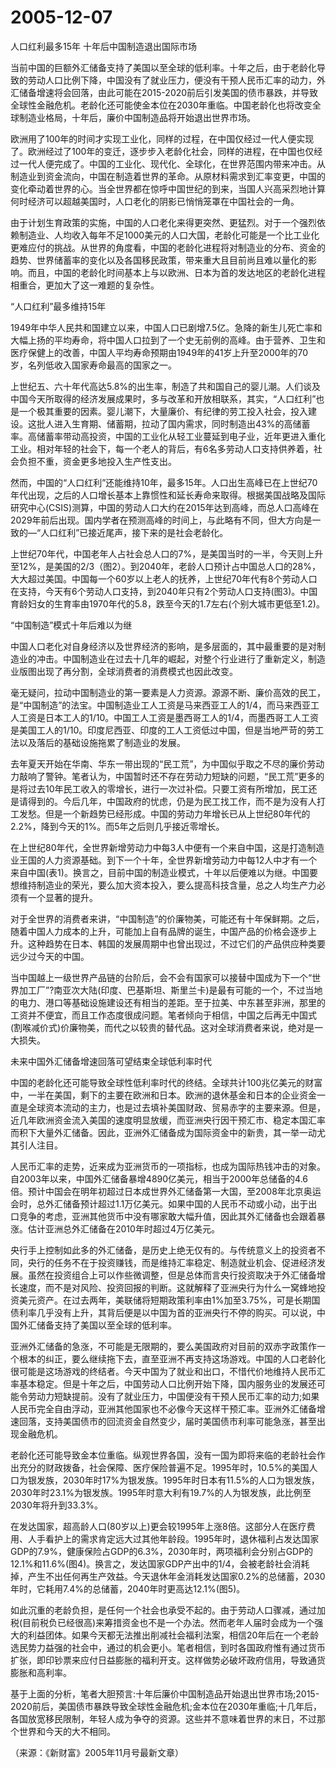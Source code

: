 # 2005-12-07

人口红利最多15年 十年后中国制造退出国际市场

当前中国的巨额外汇储备支持了美国以至全球的低利率。十年之后，由于老龄化导致的劳动人口比例下降，中国没有了就业压力，便没有干预人民币汇率的动力，外汇储备增速将会回落，由此可能在2015-2020前后引发美国的债市暴跌，并导致全球性金融危机。老龄化还可能使金本位在2030年重临。中国老龄化也将改变全球制造业格局，十年后，廉价中国制造品将开始退出世界市场。

欧洲用了100年的时间才实现工业化，同样的过程，在中国仅经过一代人便实现了。欧洲经过了100年的变迁，逐步步入老龄化社会，同样的进程，在中国也仅经过一代人便完成了。中国的工业化、现代化、全球化，在世界范围内带来冲击。从制造业到资金流向，中国在制造着世界的革命。从原材料需求到汇率变更，中国的变化牵动着世界的心。当全世界都在惊呼中国世纪的到来，当国人兴高采烈地计算何时经济可以超越美国时，人口老化的阴影已悄悄笼罩在中国社会的一角。

由于计划生育政策的实施，中国的人口老化来得更突然、更猛烈。对于一个强烈依赖制造业、人均收入每年不足1000美元的人口大国，老龄化可能是一个比工业化更难应付的挑战。从世界的角度看，中国的老龄化进程将对制造业的分布、资金的趋势、世界储蓄率的变化以及各国移民政策，带来重大且目前尚且难以量化的影响。而且，中国的老龄化时间基本上与以欧洲、日本为首的发达地区的老龄化进程相重合，更加大了这一难题的复杂性。

“人口红利”最多维持15年

1949年中华人民共和国建立以来，中国人口已剧增7.5亿。急降的新生儿死亡率和大幅上扬的平均寿命，将中国人口拉到了一个史无前例的高峰。由于营养、卫生和医疗保健上的改善，中国人平均寿命预期由1949年的41岁上升至2000年的70岁，名列低收入国家寿命最高的国家之一。

上世纪五、六十年代高达5.8%的出生率，制造了共和国自己的婴儿潮。人们谈及中国今天所取得的经济发展成果时，多与改革和开放相联系，其实，“人口红利”也是一个极其重要的因素。婴儿潮下，大量廉价、有纪律的劳工投入社会，投入建设。这批人进入生育期、储蓄期，拉动了国内需求，同时制造出43%的高储蓄率。高储蓄率带动高投资，中国的工业化从轻工业蔓延到电子业，近年更进入重化工业。相对年轻的社会下，每一个老人的背后，有6名多劳动人口支持供养着，社会负担不重，资金更多地投入生产性支出。

然而，中国的“人口红利”还能维持10年，最多15年。人口出生高峰已在上世纪70年代出现，之后的人口增长基本上靠惯性和延长寿命来取得。根据美国战略及国际研究中心(CSIS)测算，中国的劳动人口大约在2015年达到高峰，而总人口高峰在2029年前后出现。国内学者在预测高峰的时间上，与此略有不同，但大方向是一致的―“人口红利”已接近尾声，接下来的是社会老龄化。

上世纪70年代，中国老年人占社会总人口的7%，是美国当时的一半，今天则上升至12%，是美国的2/3（图2）。到2040年，老龄人口预计占中国总人口的28%，大大超过美国。中国每一个60岁以上老人的抚养，上世纪70年代有8个劳动人口在支持，今天有6个劳动人口支持，到2040年只有2个劳动人口支持(图3)。中国育龄妇女的生育率由1970年代的5.8，跌至今天的1.7左右(个别大城市更低至1.2)。

“中国制造”模式十年后难以为继

中国人口老化对自身经济以及世界经济的影响，是多层面的，其中最重要的是对制造业的冲击。中国制造业在过去十几年的崛起，对整个行业进行了重新定义，制造业版图出现了再分割，全球消费者的消费模式也因此改变。

毫无疑问，拉动中国制造业的第一要素是人力资源。源源不断、廉价高效的民工，是“中国制造”的法宝。中国制造业工人工资是马来西亚工人的1/4，而马来西亚工人工资是日本工人的1/10。中国工人工资是墨西哥工人的1/4，而墨西哥工人工资是美国工人的1/10。印度尼西亚、印度的工人工资低过中国，但是当地严苛的劳工法以及落后的基础设施拖累了制造业的发展。

去年夏天开始在华南、华东一带出现的“民工荒”，为中国似乎取之不尽的廉价劳动力敲响了警钟。笔者认为，中国暂时还不存在劳动力短缺的问题，“民工荒”更多的是将过去10年民工收入的零增长，进行一次过补偿。只要工资有所增加，民工还是请得到的。今后几年，中国政府的忧虑，仍是为民工找工作，而不是为没有人打工发愁。但是一个新趋势已经形成。中国的劳动力年增长已从上世纪80年代的2.2%，降到今天的1%。而5年之后则几乎接近零增长。

在上世纪80年代，全世界新增劳动力中每3人中便有一个来自中国，这是打造制造业王国的人力资源基础。到下一个十年，全世界新增劳动力中每12人中才有一个来自中国(表1)。换言之，目前中国的制造业模式，十年以后便难以为继。中国要想维持制造业的荣光，要么加大资本投入，要么提高科技含量，总之人均生产力必须有一个显著的提升。

对于全世界的消费者来讲，“中国制造”的价廉物美，可能还有十年保鲜期。之后，随着中国人力成本的上升，可能加上自有品牌的诞生，中国产品的价格会逐步上升。这种趋势在日本、韩国的发展周期中也曾出现过，不过它们的产品供应种类要远少过今天的中国。

当中国越上一级世界产品链的台阶后，会不会有国家可以接替中国成为下一个“世界加工厂”?南亚次大陆(印度、巴基斯坦、斯里兰卡)是最有可能的一个，不过当地的电力、港口等基础设施建设还有相当的差距。至于拉美、中东甚至非洲，那里的工资并不便宜，而且工作态度很成问题。笔者倾向于相信，中国之后再无中国式(割喉减价式)价廉物美，而代之以较贵的替代品。这对全球消费者来说，绝对是一大损失。

未来中国外汇储备增速回落可望结束全球低利率时代

中国的老龄化还可能导致全球性低利率时代的终结。全球共计100兆亿美元的财富中，一半在美国，剩下的主要在欧洲和日本。欧洲的退休基金和日本的企业资金一直是全球资本流动的主力，也是过去填补美国财政、贸易赤字的主要来源。但是，近几年欧洲资金流入美国的速度明显放缓，而亚洲央行因干预汇市、稳定本国汇率而积下大量外汇储备。因此，亚洲外汇储备成为国际资金中的新贵，其一举一动尤其引人注目。

人民币汇率的走势，近来成为亚洲货币的一项指标，也成为国际热钱冲击的对象。自2003年以来，中国外汇储备暴增4890亿美元，相当于2000年总储备的4.6倍。预计中国会在明年初超过日本成世界外汇储备第一大国，至2008年北京奥运会时，总外汇储备预计超过1.1万亿美元。如果中国的人民币不动或小动，出于出口竞争的考虑，亚洲其他货币中没有哪家敢大幅升值，因此其外汇储备也会跟着暴涨。估计亚洲总外汇储备在2010年时超过4万亿美元。

央行手上控制如此多的外汇储备，是历史上绝无仅有的。与传统意义上的投资者不同，央行的任务不在于投资赚钱，而是维持汇率稳定、制造就业机会、促进经济发展。虽然在投资组合上可以作些微调整，但是总体而言央行投资取决于外汇储备增长速度，而不是对风险、投资回报的判断。这就解释了亚洲央行为什么一窝蜂地投资美元资产。在过去两年，美联储将短期政策利率由1%加至3.75%，可是长期国债利率几乎没有上升，其背后便是以中国为首的亚洲央行不停的购买。可以说，中国外汇储备支持了美国以至全球的低利率。

亚洲外汇储备的急涨，不可能是无限期的，要么美国政府对目前的双赤字政策作一个根本的纠正，要么继续拖下去，直至亚洲不再支持这场游戏。中国的人口老龄化很可能是这场游戏的终结者。今天中国为了就业和出口，不惜代价地维持人民币汇率基本稳定。但是十年之后，中国劳动人口比例开始下降，国内服务业的发展还可能令劳动力短缺提前。没有了就业压力，中国便没有干预人民币汇率的动力;如果人民币完全自由浮动，亚洲其他国家也不必像今天这样干预汇率。亚洲外汇储备增速回落，支持美国债市的回流资金自然变少，届时美国债市利率可能急涨，甚至出现金融危机。

老龄化还可能导致金本位重临。纵观世界各国，没有一国为即将来临的老龄社会作出充分的财政拨备，社会保障、医疗保险普遍不足。1995年时，10.5%的美国人口为银发族，2030年时17%为银发族。1995年时日本有11.5%的人口为银发族，2030年时23.1%为银发族。1995年时意大利有19.7%的人为银发族，此比例至2030年将升到33.3%。

在发达国家，超高龄人口(80岁以上)更会较1995年上涨8倍。这部分人在医疗费用、人手看护上的需求肯定远大过其他年龄段。1995年时，退休福利占发达国家GDP的7.9%，健康保险占GDP的6.3%，2030年时，两项福利会分别占GDP的12.1%和11.6%(图4)。换言之，发达国家GDP产出中的1/4，会被老龄社会消耗掉，产生不出任何再生产效益。今天退休年金消耗发达国家0.2%的总储蓄，2030年时，它耗用7.4%的总储蓄，2040年时更高达12.1%(图5)。

如此沉重的老龄负担，是任何一个社会也承受不起的。由于劳动人口骤减，通过加税(目前税负已经很高)来筹措资金也不是一个办法。然而老年人届时会成为一个强大的利益团体。如果今天都无法推出削减社会福利法案，相信20年后在一个老龄选民势力益强的社会中，通过的机会更小。笔者相信，到时各国政府惟有通过货币扩张，即印钞票来应付日益膨胀的福利开支。这样做势必破坏政府信用，导致通货膨胀和高利率。

基于上面的分析，笔者大胆预言:十年后廉价中国制造品开始退出世界市场;2015-2020前后，美国债市暴跌导致全球性金融危机;金本位在2030年重临;十几年后，各国放宽移民限制，年轻人成为争夺的资源。这些并不意味着世界的末日，不过那个世界和今天的大不相同。

（来源：《新财富》2005年11月号最新文章）
